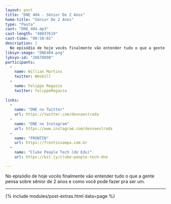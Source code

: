 ```yaml
---
layout: post
title: "DNE 404 - Sênior De 2 Anos"
home-title: "Sênior De 2 Anos"
type: "Pauta"
cast: "DNE_404.mp3"
cast-length: "48037619"
cast-time: "00:50:02"
description: |
  No episódio de hoje vocês finalmente vão entender tudo o que a gente pensa sobre sênior de 2 anos e como você pode fazer pra ser um.
libsyn-image: "DNE404.png"
lybsyn-id: "28678098"
participants:
  -
    name: Willian Martins
    twitter: Wmsbill
  -
    name: Felippe Regazio
    twitter: felippeRegazio
    
links:
  -
    name: "DNE no Twitter"
    url: https://twitter.com/devnaestrada
  -
    name: "DNE no Instagram"
    url: https://www.instagram.com/devnaestrada
  -
    name: "FRONTIN"
    url: https://frontinsampa.com.br
  -
    name: "Clube People Tech (do Edu)"
    url: https://bit.ly/clube-people-tech-dne

---
```


No episódio de hoje vocês finalmente vão entender tudo o que a gente pensa sobre sênior de 2 anos e como você pode fazer pra ser um.

---

{% include modules/post-extras.html data=page %}
